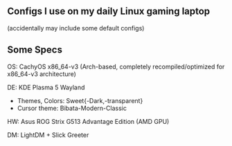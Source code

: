 ## Configs I use on my daily Linux gaming laptop
(accidentally may include some default configs)

## Some Specs
OS: CachyOS x86_64-v3 (Arch-based, completely recompiled/optimized for x86_64-v3 architecture)

DE: KDE Plasma 5 Wayland
- Themes, Colors: Sweet{-Dark,-transparent}
- Cursor theme: Bibata-Modern-Classic
    
HW: Asus ROG Strix G513 Advantage Edition (AMD GPU)

DM: LightDM + Slick Greeter
